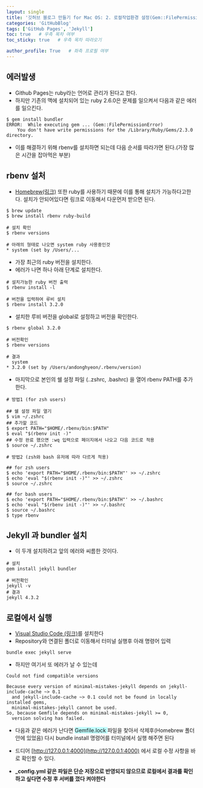 ```yaml
---
layout: single
title: '깃허브 블로그 만들기 for Mac OS: 2. 로컬작업환경 설정(Gem::FilePermissionError)'
categories: 'GitHubBlog'
tags: ['GitHub Pages', 'Jekyll']
toc: true   # 우측 목차 여부
toc_sticky: true   # 우측 목차 따라오기

author_profile: True   # 좌측 프로필 여부
---
```

## 에러발생
- Github Pages는 ruby라는 언어로 관리가 된다고 한다.
- 하지만 기존의 맥에 설치되어 있는 ruby 2.6.0은 문제를 일으켜서 다음과 같은 에러를 일으킨다. 
```
$ gem install bundler
ERROR:  While executing gem ... (Gem::FilePermissionError)
    You don't have write permissions for the /Library/Ruby/Gems/2.3.0 directory.
```

- 이를 해결하기 위해 rbenv를 설치하면 되는데 다음 순서를 따라가면 된다.(가장 많은 시간을 잡아먹은 부분)

## rbenv 설처 
- [Homebrew(링크)](https://brew.sh/index_ko) 또한 ruby를 사용하기 때문에 이를 통해 설치가 가능하다고한다. 설치가 안되어있다면 링크로 이동해서 다운먼저 받으면 된다.

```
$ brew update
$ brew install rbenv ruby-build

# 설치 확인
$ rbenv versions

# 아래의 형태로 나오면 system ruby 사용중인것
* system (set by /Users/...
```

- 가장 최근의 ruby 버전을 설치한다.
- 에러가 나면 하나 아래 단계로 설치한다.

```
# 설치가능한 ruby 버전 출력
$ rbenv install -l

# 버전을 입력하여 루비 설치
$ rbenv install 3.2.0
```

- 설치한 루비 버전을 global로 설정하고 버전을 확인한다.

```
$ rbenv global 3.2.0

# 버전확인
$ rbenv versions

# 결과
  system
* 3.2.0 (set by /Users/andonghyeon/.rbenv/version)
```

- 마지막으로 본인의 쉘 설정 파일 (..zshrc, .bashrc) 을 열어 rbenv PATH를 추가한다.

```
# 방법1 (for zsh users)

## 쉘 설정 파일 열기
$ vim ~/.zshrc
## 추가할 코드
$ export PATH="$HOME/.rbenv/bin:$PATH"
$ eval "$(rbenv init -)"
## 수정 완료 했으면 :wq 입력으로 페이지에서 나오고 다음 코드로 적용
$ source ~/.zshrc
```

```
# 방법2 (zsh와 bash 유저에 따라 다르게 적용)

## for zsh users
$ echo 'export PATH="$HOME/.rbenv/bin:$PATH"' >> ~/.zshrc
$ echo 'eval "$(rbenv init -)"' >> ~/.zshrc
$ source ~/.zshrc

## for bash users
$ echo 'export PATH="$HOME/.rbenv/bin:$PATH"' >> ~/.bashrc
$ echo 'eval "$(rbenv init -)"' >> ~/.bashrc
$ source ~/.bashrc
$ type rbenv
```

## Jekyll 과 bundler 설치
- 이 두개 설치하려고 앞의 에러와 씨름한 것이다.

```
# 설치
gem install jekyll bundler

# 버전확인
jekyll -v
# 결과
jekyll 4.3.2
```

## 로컬에서 실행
- [Visual Studio Code (링크)](https://code.visualstudio.com)를 설치한다 
- Repository와 연결된 폴더로 이동해서 터미널 실행후 아래 명령어 입력

```
bundle exec jekyll serve
```
- 하지만 여기서 또 에러가 날 수 있는데

```
Could not find compatible versions

Because every version of minimal-mistakes-jekyll depends on jekyll-include-cache ~> 0.1
  and jekyll-include-cache ~> 0.1 could not be found in locally installed gems,
  minimal-mistakes-jekyll cannot be used.
So, because Gemfile depends on minimal-mistakes-jekyll >= 0,
  version solving has failed.
```
- 다음과 같은 에러가 난다면 <span style="background-color:#C0FFFF"> Gemfile.lock </span> 파일을 찾아서 삭제후(Homebrew 폴더 안에 있었음) 다시 bundle install 명령어를 터미널에서 실행 해주면 된다

- 드디어 [http://127.0.0.1:4000](http://127.0.0.1:4000) 에서 로컬 수정 사항을 바로 확인할 수 있다.
- **_config.yml 같은 파일은 단순 저장으로 반영되지 않으므로 로컬에서 결과를 확인하고 싶다면 수정 후 서버를 껐다 켜야한다**

